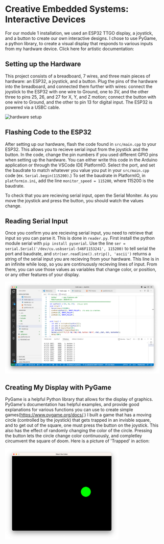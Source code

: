 
# Creative Embedded Systems: Interactive Devices

For our module 1 installation, we used an ESP32 TTGO display, a joystick, and a button to create our own interactive designs. I chose to use PyGame, a python library, to create a visual display that responds to various inputs from my hardware device. Click here for artistic documentation:


## Setting up the Hardware

This project consists of a breadboard, 7 wires, and three main pieces of hardware: an ESP32, a joystick, and a button. Plug the pins of the hardware into the breadboard, and connected them further with wires: connect the joystick to the ESP32 with one wire to Ground, one to 3V, and the other three to pins 25, 26, and 27 for X, Y, and Z motion; connect the button with one wire to Ground, and the other to pin 13 for digital input. The ESP32 is powered via a USBC cable.

<img src="/hardware.png" alt="hardware setup" style="height: 300px;"/>

## Flashing Code to the ESP32

After setting up our hardware, flash the code found in `src/main.cpp` to your ESP32. This allows you to recieve serial input from the joystick and the button. In the code, change the pin numbers if you used different GPIO pins when setting up the hardware. You can either write this code in the Arduino application or through the VSCode IDE PlatformIO. Select the port, and set the baudrate to match whatever you value you put in your `src/main.cpp` code (ex. `Serial.begin(115200)`.) To set the baudrate in PlatformIO, in `platformio.ini`, add the line `monitor_speed = 115200`, where 115200 is the baudrate. 

To check that you are recieving serial input, open the Serial Moniter. As you move the joystick and press the button, you should watch the values change.

## Reading Serial Input

Once you confirm you are recieving serial input, you need to retrieve that input so you can parse it. This is done in `reader.py`. First install the python module serial with `pip install pyserial`. Use the line `ser = serial.Serial('/dev/cu.usbserial-546F1153241', 115200)` to tell serial the port and baudrate, and `str(ser.readline().strip(), 'ascii')` returns a string of the serial input you are recieving from your hardware. This line is in an infinite while loop, so you are continuously recieving lines of input. From there, you can use those values as variables that change color, or position, or any other features of your display.

<img src="/serial_moniter.png" alt="serial moniter" style="height: 300px;"/>


## Creating My Display with PyGame

PyGame is a helpful Python library that allows for the display of graphics. PyGame's documentation has helpful examples, and provide good explanations for various functions you can use to create simple games(https://www.pygame.org/docs/.) I built a game that has a moving circle (controlled by the joystick) that gets trapped in an invisble square, and to get out of the square, one must press the button on the joystick. This also has the effect of randomly changing the color of the circle. Pressing the button lets the circle change color continuously, and completley circumvent the square of doom. Here is a picture of 'Trapped' in action:


<img src="/game_play.png" alt="pygame display with a single circle" style="height: 300px;"/>


